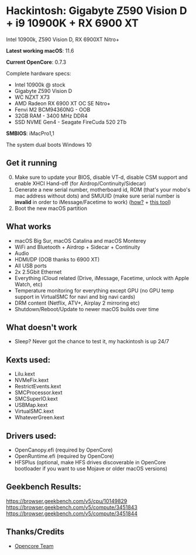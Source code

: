 # Hackintosh: Gigabyte Z590 Vision D + i9 10900K + RX 6900 XT

Intel 10900k, Z590 Vision D, RX 6900XT Nitro+

**Latest working macOS**: 11.6

**Current OpenCore**: 0.7.3

Complete hardware specs:
- Intel 10900k @ stock
- Gigabyte Z590 Vision D
- WC NZXT X73
- AMD Radeon RX 6900 XT OC SE Nitro+
- Fenvi M2 BCM94360NG - OOB
- 32GB RAM - 3400 MHz DDR4
- SSD NVME Gen4 - Seagate FireCuda 520 2Tb

**SMBIOS**: iMacPro1,1

The system dual boots Windows 10

## Get it running
0. Make sure to update your BIOS, disable VT-d, disable CSM support and enable XHCI Hand-off (for Airdrop/Continuity/Sidecar)
1. Generate a new serial number, motherboard id, ROM (that's your mobo's mac address without dots) and SMUUID (make sure serial number is **invalid** in order to iMessage/Facetime to work) ([how?](https://dortania.github.io/OpenCore-Install-Guide/config.plist/comet-lake.html#platforminfo) + [this tool](https://mackie100projects.altervista.org/download-opencore-configurator/))
2. Boot the new macOS partition

## What works
- macOS Big Sur, macOS Catalina and macOS Monterey
- WiFi and Bluetooth + Airdrop + Sidecar + Continuity
- Audio
- HDMI/DP (OOB thanks to 6900 XT)
- All USB ports
- 2x 2.5Gbit Ethernet
- Everything iCloud related (Drive, iMessage, Facetime, unlock with Apple Watch, etc)
- Temperature monitoring for everything except GPU (no GPU temp support in VirtualSMC for navi and big navi cards)
- DRM content (Netflix, ATV+, Airplay 2 mirroring etc)
- Shutdown/Reboot/Update to newer macOS builds over time

## What doesn't work
- Sleep? Never got the chance to test it, my hackintosh is up 24/7

## Kexts used:
- Lilu.kext
- NVMeFix.kext
- RestrictEvents.kext
- SMCProcessor.kext
- SMCSuperIO.kext
- USBMap.kext
- VirtualSMC.kext
- WhateverGreen.kext

## Drivers used:
- OpenCanopy.efi (required by OpenCore)
- OpenRuntime.efi (required by OpenCore)
- HFSPlus (optional, make HFS drives discoverable in OpenCore bootloader if you want to use Mojave or older macOS versions)

## Geekbench Results:
https://browser.geekbench.com/v5/cpu/10149829
<br>
https://browser.geekbench.com/v5/compute/3451843
<br>
https://browser.geekbench.com/v5/compute/3451844

## Thanks/Credits
- [Opencore Team](https://dortania.github.io/getting-started/)
